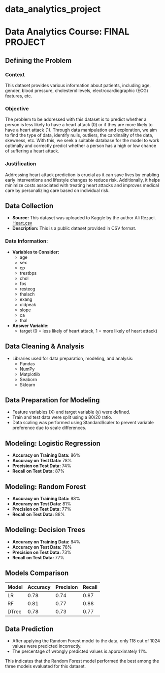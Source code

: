 data_analytics_project
==============================

# Data Analytics Course: FINAL PROJECT

## Defining the Problem

### Context
This dataset provides various information about patients, including age, gender, blood pressure, cholesterol levels, electrocardiographic (ECG) features, etc.

### Objective
The problem to be addressed with this dataset is to predict whether a person is less likely to have a heart attack (0) or if they are more likely to have a heart attack (1). Through data manipulation and exploration, we aim to find the type of data, identify nulls, outliers, the cardinality of the data, skewness, etc. With this, we seek a suitable database for the model to work optimally and correctly predict whether a person has a high or low chance of suffering a heart attack.

### Justification
Addressing heart attack prediction is crucial as it can save lives by enabling early interventions and lifestyle changes to reduce risk. Additionally, it helps minimize costs associated with treating heart attacks and improves medical care by personalizing care based on individual risk.

## Data Collection
- **Source:** This dataset was uploaded to Kaggle by the author Ali Rezaei. [Heart.csv](https://www.kaggle.com/datasets/arezaei81/heartcsv)
- **Description:** This is a public dataset provided in CSV format.

### Data Information:
- **Variables to Consider:**
  - age
  - sex
  - cp
  - trestbps
  - chol
  - fbs
  - restecg
  - thalach
  - exang
  - oldpeak
  - slope
  - ca
  - thal
- **Answer Variable:**
  - target (0 = less likely of heart attack, 1 = more likely of heart attack)

## Data Cleaning & Analysis
- Libraries used for data preparation, modeling, and analysis:
  - Pandas
  - NumPy
  - Matplotlib
  - Seaborn
  - Sklearn

## Data Preparation for Modeling
- Feature variables (X) and target variable (y) were defined.
- Train and test data were split using a 80/20 ratio.
- Data scaling was performed using StandardScaler to prevent variable preference due to scale differences.

## Modeling: Logistic Regression
- **Accuracy on Training Data:** 86%
- **Accuracy on Test Data:** 78%
- **Precision on Test Data:** 74%
- **Recall on Test Data:** 87%

## Modeling: Random Forest
- **Accuracy on Training Data:** 88%
- **Accuracy on Test Data:** 81%
- **Precision on Test Data:** 77%
- **Recall on Test Data:** 88%

## Modeling: Decision Trees
- **Accuracy on Training Data:** 84%
- **Accuracy on Test Data:** 78%
- **Precision on Test Data:** 73%
- **Recall on Test Data:** 77%

## Models Comparison
| Model | Accuracy | Precision | Recall |
|-------|----------|-----------|--------|
| LR    | 0.78     | 0.74      | 0.87   |
| RF    | 0.81     | 0.77      | 0.88   |
| DTree | 0.78     | 0.73      | 0.77   |

## Data Prediction
- After applying the Random Forest model to the data, only 118 out of 1024 values were predicted incorrectly.
- The percentage of wrongly predicted values is approximately 11%.

This indicates that the Random Forest model performed the best among the three models evaluated for this dataset.